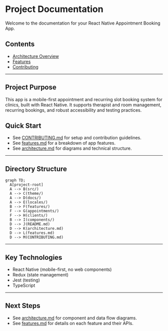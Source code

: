 # Project Documentation

Welcome to the documentation for your React Native Appointment Booking App.

## Contents
- [Architecture Overview](architecture.md)
- [Features](features.md)
- [Contributing](CONTRIBUTING.md)

---

## Project Purpose
This app is a mobile-first appointment and recurring slot booking system for clinics, built with React Native. It supports therapist and room management, recurring bookings, and robust accessibility and testing practices.

## Quick Start
- See [CONTRIBUTING.md](CONTRIBUTING.md) for setup and contribution guidelines.
- See [features.md](features.md) for a breakdown of app features.
- See [architecture.md](architecture.md) for diagrams and technical structure.

---

## Directory Structure
```mermaid
graph TD;
  A[project-root]
  A --> B(src/)
  A --> C(theme/)
  A --> D(docs/)
  A --> E(locales/)
  B --> F(features/)
  F --> G(appointments/)
  F --> H(clients/)
  B --> I(components/)
  D --> J(README.md)
  D --> K(architecture.md)
  D --> L(features.md)
  D --> M(CONTRIBUTING.md)
```

---

## Key Technologies
- React Native (mobile-first, no web components)
- Redux (state management)
- Jest (testing)
- TypeScript

---

## Next Steps
- See [architecture.md](architecture.md) for component and data flow diagrams.
- See [features.md](features.md) for details on each feature and their APIs.
